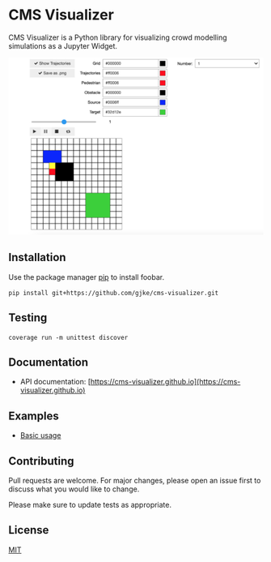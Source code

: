 
# CMS Visualizer

CMS Visualizer is a Python library for visualizing crowd modelling simulations as a Jupyter Widget.

![Widget](https://raw.githubusercontent.com/gjke/cms-visualizer/main/example.png)

## Installation

Use the package manager [pip](https://pip.pypa.io/en/stable/) to install foobar.

```
pip install git+https://github.com/gjke/cms-visualizer.git
```

## Testing
```
coverage run -m unittest discover
```

## Documentation
- API documentation: [https://cms-visualizer.github.io](https://cms-visualizer.github.io)

## Examples
 - [Basic usage](examples/basic.ipynb)




## Contributing
Pull requests are welcome. For major changes, please open an issue first to discuss what you would like to change.

Please make sure to update tests as appropriate.

## License
[MIT](https://choosealicense.com/licenses/mit/)